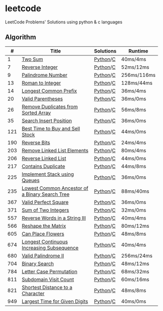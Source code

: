 # leetcode
LeetCode Problems' Solutions using python &amp; c languages

## Algorithm
|#|Title|Solutions|Runtime|
|--------|--------|--------|-------|
|1|[Two Sum](https://leetcode.com/problems/two-sum)|[Python](./algorithms/1_two_sum.md#Python)/[C](./algorithms/1_two_sum.md#C)|40ms/4ms|
|7|[Reverse Integer](https://leetcode.com/problems/reverse-integer)|[Python](./algorithms/7_reverse_integer.md#Python)/[C](./algorithms/7_reverse_integer.md#C)|52ms/12ms|
|9|[Palindrome Number](https://leetcode.com/problems/palindrome-number/)|[Python](./algorithms/9_palindrome_number.md#Python)/[C](./algorithms/9_palindrome_number.md#C)|256ms/116ms|
|13|[Roman to Integer](https://leetcode.com/problems/roman-to-integer/)|[Python](./algorithms/13_roman_to_integer.md#Python)/[C](./algorithms/13_roman_to_integer.md#C)|128ms/44ms|
|14|[Longest Common Prefix](https://leetcode.com/problems/longest-common-prefix)|[Python](./algorithms/14_Longest_Common_Prefix.md#Python)/[C](./algorithms/14_Longest_Common_Prefix.md#C)|36ms/4ms|
|20|[Valid Parentheses](https://leetcode.com/problems/valid-parentheses/)|[Python](./algorithms/20_valid_parentheses.md#Python)/[C](./algorithms/20_valid_parentheses.md#C)|36ms/0ms|
|26|[Remove Duplicates from Sorted Array](https://leetcode.com/problems/remove-duplicates-from-sorted-array/)|[Python](./algorithms/26_remove_duplicates_from_sorted_array.md#Python)/[C](./algorithms/26_remove_duplicates_from_sorted_array.md#C)|56ms/8ms|
|35|[Search Insert Position](https://leetcode.com/problems/search-insert-position/)|[Python](./algorithms/35_search_insert_position.md#Python)/[C](./algorithms/35_search_insert_position.md#C)|36ms/0ms|
|121|[Best Time to Buy and Sell Stock](https://leetcode.com/problems/best-time-to-buy-and-sell-stock/)|[Python](./algorithms/121_best_time_to_buy_and_sell_stock.md#Python)/[C](./algorithms/121_best_time_to_buy_and_sell_stock.md#C)|44ms/0ms|
|190|[Reverse Bits](https://leetcode.com/problems/reverse-bits)|[Python](./algorithms/190_reverse_bits.md#Python)/[C](./algorithms/190_reverse_bits.md#C)|24ms/4ms|
|203|[Remove Linked List Elements](https://leetcode.com/problems/remove-linked-list-elements/)|[Python](./algorithms/203_remove_linked_list_elements.md#Python)/[C](./algorithms/203_remove_linked_list_elements.md#C)|80ms/4ms|
|206|[Reverse Linked List](https://leetcode.com/problems/reverse-linked-list/)|[Python](./algorithms/206_reverse_linked_list.md#Python)/[C](./algorithms/206_reverse_linked_list.md#C)|44ms/0ms|
|217|[Contains Duplicate](https://leetcode.com/problems/contains-duplicate/)|[Python](./algorithms/217_contains_duplicate.md#Python)/[C](./algorithms/217_contains_duplicate.md#C)|44ms/8ms|
|225|[Implement Stack using Queues](https://leetcode.com/problems/implement-stack-using-queues/)|[Python](./algorithms/225_implement_stack_using_queues.md#Python)/[C](./algorithms/225_implement_stack_using_queues.md#C)|36ms/0ms|
|235|[Lowest Common Ancestor of a Binary Search Tree](https://leetcode.com/problems/lowest-common-ancestor-of-a-binary-search-tree/)|[Python](./algorithms/235_lowest_common_ancestor_of_a_binary_search_tree.md#Python)/[C](./algorithms/235_lowest_common_ancestor_of_a_binary_search_tree.md#C)|88ms/40ms|
|367|[Valid Perfect Square](https://leetcode.com/problems/valid-perfect-square/)|[Python](./algorithms/367_valid_perfect_square.md#Python)/[C](./algorithms/367_valid_perfect_square.md#C)|36ms/0ms|
|371|[Sum of Two Integers](https://leetcode.com/problems/sum-of-two-integers/)|[Python](./algorithms/371_sum_of_two_integers.md#Python)/[C](./algorithms/371_sum_of_two_integers.md#C)|32ms/0ms|
|557|[Reverse Words in a String III](https://leetcode.com/problems/reverse-words-in-a-string-iii/)|[Python](./algorithms/557_reverse_words_in_a_string_iii.md#Python)/[C](./algorithms/557_reverse_words_in_a_string_iii.md#C)|40ms/4ms|
|566|[Reshape the Matrix](https://leetcode.com/problems/reshape-the-matrix/)|[Python](./algorithms/566_reshape_the_matrix.md#Python)/[C](./algorithms/566_reshape_the_matrix.md#C)|80ms/12ms|
|605|[Can Place Flowers](https://leetcode.com/problems/can-place-flowers/)|[Python](./algorithms/605_can_place_flowers.md#Python)/[C](./algorithms/605_can_place_flowers.md#C)|48ms/8ms|
|674|[Longest Continuous Increasing Subsequence](https://leetcode.com/problems/longest-continuous-increasing-subsequence/)|[Python](./algorithms/674_Longest_Continuous_Increasing_Subsequence.md#Python)/[C](./algorithms/674_Longest_Continuous_Increasing_Subsequence.md#C)|40ms/4ms|
|680|[Valid Palindrome II](https://leetcode.com/problems/valid-palindrome-ii/)|[Python](./algorithms/680_valid_palindrome_ii.md#Python)/[C](./algorithms/680_valid_palindrome_ii.md#C)|256ms/24ms|
|704|[Binary Search](https://leetcode.com/problems/binary-search)|[Python](./algorithms/704_binary_search.md#Python)/[C](./algorithms/704_binary_search.md#C)|48ms/12ms|
|784|[Letter Case Permutation](https://leetcode.com/problems/letter-case-permutation/)|[Python](./algorithms/784_letter_case_permutation.md#Python)/[C](./algorithms/784_letter_case_permutation.md#C)|68ms/32ms|
|811|[Subdomain Visit Count](https://leetcode.com/problems/subdomain-visit-count/)|[Python](./algorithms/811_subdomain_visit_count.md#Python)/[C](./algorithms/811_subdomain_visit_count.md#C)|60ms/16ms|
|821|[Shortest Distance to a Character](https://leetcode.com/problems/shortest-distance-to-a-character/)|[Python](./algorithms/821_shortest_distance_to_a_character.md#Python)/[C](./algorithms/821_shortest_distance_to_a_character.md#C)|48ms/8ms|
|949|[Largest Time for Given Digits](https://leetcode.com/problems/largest-time-for-given-digits/)|[Python](./algorithms/949_largest_time_for_given_digits.md#Python)/[C](./algorithms/949_largest_time_for_given_digits.md#Python)|40ms/0ms|

